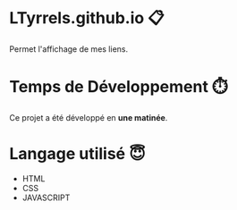 # LTyrrels.github.io 📋
Permet l'affichage de mes liens.

# Temps de Développement ⏱️
Ce projet a été développé en __une matinée__.

# Langage utilisé 😇
* HTML  
* CSS   
* JAVASCRIPT  
